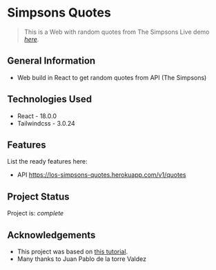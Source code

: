 # Simpsons Quotes
> This is a Web with random quotes from The Simpsons
> Live demo [_here_](https://simpsons-phrases.netlify.app/). <!-- If you have the project hosted somewhere, include the link here. -->

## General Information
- Web build in React to get random quotes from API (The Simpsons)
<!-- You don't have to answer all the questions - just the ones relevant to your project. -->


## Technologies Used
- React - 18.0.0
- Tailwindcss - 3.0.24


## Features
List the ready features here:
- API https://los-simpsons-quotes.herokuapp.com/v1/quotes


## Project Status
Project is: _complete_


## Acknowledgements
- This project was based on [this tutorial](https://www.udemy.com/course/react-de-principiante-a-experto-creando-mas-de-10-aplicaciones/).
- Many thanks to Juan Pablo de la torre Valdez
